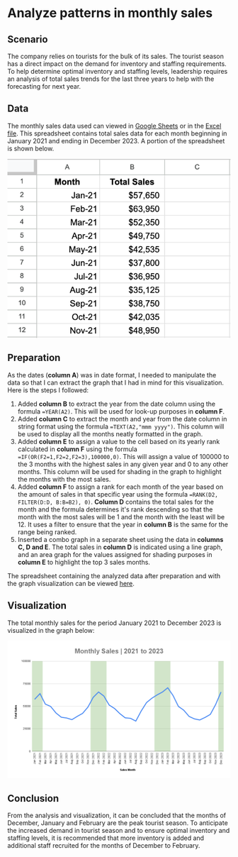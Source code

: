 # Analyze patterns in monthly sales

## Scenario

The company relies on tourists for the bulk of its sales. The tourist season has a direct impact on the demand for inventory and staffing requirements. To help determine optimal inventory and staffing levels, leadership requires an analysis of total sales trends for the last three years to help with the forecasting for next year.

## Data

The monthly sales data used can viewed in [Google Sheets](https://docs.google.com/spreadsheets/d/1xn5e9ptvVKL5NGlIy3N3bq29_sR79FaOGm7MZrMPRTg/template/preview#gid=0) or in the [Excel file](/activities/spreadsheets/c01m03-monthly-sales-data.xlsx). This spreadsheet contains total sales data for each month beginning in January 2021 and ending in December 2023. A portion of the spreadsheet is shown below.

![Monthly Sales Data](/activities/spreadsheets/c01m03-monthly-sales-data.png 'Monthly Sales Data')

## Preparation

As the dates (**column A**) was in date format, I needed to manipulate the data so that I can extract the graph that I had in mind for this visualization. Here is the steps I followed:

1. Added **column B** to extract the year from the date column using the formula `=YEAR(A2)`. This will be used for look-up purposes in **column F**.
2. Added **column C** to extract the month and year from the date column in string format using the formula `=TEXT(A2,"mmm yyyy")`. This column will be used to display all the months neatly formatted in the graph.
3. Added **column E** to assign a value to the cell based on its yearly rank calculated in **column F** using the formula `=IF(OR(F2=1,F2=2,F2=3),100000,0)`. This will assign a value of 100000 to the 3 months with the highest sales in any given year and 0 to any other months. This column will be used for shading in the graph to highlight the months with the most sales.
4. Added **column F** to assign a rank for each month of the year based on the amount of sales in that specific year using the formula `=RANK(D2, FILTER(D:D, B:B=B2), 0)`. **Column D** contains the total sales for the month and the formula determines it's rank descending so that the month with the most sales will be 1 and the month with the least will be 12. It uses a filter to ensure that the year in **column B** is the same for the range being ranked.
5. Inserted a combo graph in a separate sheet using the data in **columns C, D and E**. The total sales in **column D** is indicated using a line graph, and an area graph for the values assigned for shading purposes in **column E** to highlight the top 3 sales months.

The spreadsheet containing the analyzed data after preparation and with the graph visualization can be viewed [here](/activities/spreadsheets/c01m03-monthly-sales-analysis.xlsx).

## Visualization

The total monthly sales for the period January 2021 to December 2023 is visualized in the graph below:

![Monthly Sales Graph](/activities/spreadsheets/c01m03-monthly-sales-analysis.png 'Monthly Sales Graph')

## Conclusion

From the analysis and visualization, it can be concluded that the months of December, January and February are the peak tourist season. To anticipate the increased demand in tourist season and to ensure optimal inventory and staffing levels, it is recommended that more inventory is added and additional staff recruited for the months of December to February.
